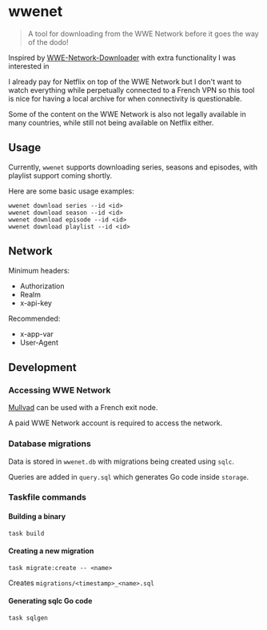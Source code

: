 # wwenet

> A tool for downloading from the WWE Network before it goes the way of the dodo!

Inspired by [WWE-Network-Downloader](https://github.com/freyta/WWE-Network-Downloader) with extra functionality I was interested in

I already pay for Netflix on top of the WWE Network but I don't want to watch everything while perpetually connected to a French VPN so this tool is nice for having a local archive for when connectivity is questionable.

Some of the content on the WWE Network is also not legally available in many countries, while still not being available on Netflix either.

## Usage

Currently, `wwenet` supports downloading series, seasons and episodes, with playlist support coming shortly.

Here are some basic usage examples:

```console
wwenet download series --id <id>
wwenet download season --id <id>
wwenet download episode --id <id>
wwenet download playlist --id <id>
```

## Network

Minimum headers:
- Authorization
- Realm
- x-api-key

Recommended:
- x-app-var
- User-Agent

## Development

### Accessing WWE Network

[Mullvad](https://mullvad.net/en) can be used with a French exit node.

A paid WWE Network account is required to access the network.

### Database migrations

Data is stored in `wwenet.db` with migrations being created using `sqlc`.

Queries are added in `query.sql` which generates Go code inside `storage`.

### Taskfile commands

#### Building a binary

```console
task build
```

#### Creating a new migration

```console
task migrate:create -- <name>
```

Creates `migrations/<timestamp>_<name>.sql`

#### Generating sqlc Go code

```console
task sqlgen
```